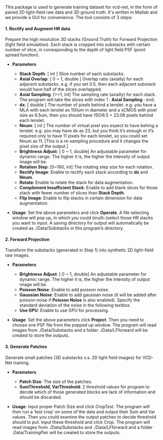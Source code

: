 This package is used to generate training dataset for vcd-net, in the form of paired 2D light-field raw data and 3D ground truth. 
It's written in Matlab and we provide a GUI for convenience. The tool consists of 3 steps:
#### 1. Rectify and Augment HR data
Prepare the high resolution 3D stacks (Ground Truth) for Forward Projection (light field simulation). Each stack is cropped into substacks with certain number of slice, in corresponding to the depth of light field PSF (point spread function).
* **Parameters**
	* **Stack Depth**: [ int ] Slice number of each substacks. 
	* **Axial Overlap**: [ 0 ~ 1, double ] Overlap ratio (axially) for each adjacent substacks. e.g. if you set 0.5, then each adjacent substack would have half of the slices overlapped.
	* **Axial Sampling**: [>=1, int] The sampling rate (axially) for each stack. The program will take the slices with index 1 : **Axial Sampling** : end. 
	* **dx**: [ double ] The number of pixels behind a lenslet. e.g. you have a MLA with each lenslet as 150um in diameter and a sCMOS with pixel size as 6.5um, then you should have 150/6.5 = 23.08 pixels behind each lenslet.
	* **Nnum**: [ int ] The number of virtual pixel you expect to have behing a lenslet. e.g. you may have dx as 23, but you think it’s enough 
	or it’s required only to have 11 pixels for each lenslet, so you could set Nnum as 11. [This is a re-sampling procedure and it changes the pixel size of the output.]
	* **Brightness Adjust**: [ 0 ~ 1, double] An adjustable parameter for dynamic range. The higher it is, the higher the intensity of output image will be.
	* **Rotation Step**: [0~180, int] The rotating step size for each rotation.
	* **Rectify Image**: Enable to rectify each stack according to **dx** and **Nnum**. 
	* **Rotate**: Enable to rotate the stack for data augmentation.
	* **Complement Insufficient Stack**: Enable to add blank slices for those stack with fewer number of slices than **Stack Depth**.
	* **Flip Image**: Enable to flip stacks in certain dimension for data augmentation.  
	
* **Usage**: Set the above parameters and click **Operate**. A file selecting window will pop up, in which you could (multi-)select those HR stacks you want to input. A saving directory for output will automatically be created as ./Data/Substacks in this program’s directory.

#### 2. Forward Projection
Transform the substacks (generated in Step 1) into synthetic 2D light-field raw images.
* **Parameters**
	* **Brightness Adjust**: [ 0 ~ 1, double] An adjustable parameter for dynamic range. The higher it is, the higher the intensity of output image will be.
	* **Poisson Noise**: Enable to add poisson noise.
	* **Gaussian Noise**: Enable to add gaussian noise (it will be added after poisson noise if **Poisson Noise** is also enabled). Specify the standard deviation of the noise in the following textbox.
	* **Use GPU**: Enable to use GPU for processing.

* **Usage**: Set the above parameters click **Project**. Then you need to choose one PSF file from the popped up window. The program will read images from ./Data/Substacks and a folder ./Data/LFforward will be created to store the outputs.

#### 3. Generate Patches
Generate small patches (3D substacks v.s. 2D light field images) for VCD-Net training.
* **Parameters**
	* **Patch Size**: The size of the patches. 
	* **SumThreshold, VarThreshold**: 2 threshold values for program to decide which of those generated blocks are lack of information and should be discarded. 

* **Usage**: Input proper Patch Size and click *CropTest*. The program will then run a ‘test crop’ on some of the data and output their Sum and Var values. Then you could examine the output patches to decide threshold should to put. Input these threshold and click Crop. The program will read images from ./Data/Substacks and ./Data/LFforward and a folder .Data/TrainingPair will be created to store the outputs. 
